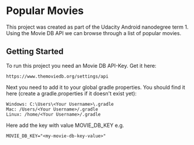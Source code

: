 # Popular Movies

This project was created as part of the Udacity Android nanodegree term 1.
Using the Movie DB API we can browse through a list of popular movies.

## Getting Started

To run this project you need an Movie DB API-Key.
Get it here:

```
https://www.themoviedb.org/settings/api
```

Next you need to add it to your global gradle properties.
You should find it here (create a gradle.properties if it doesn't exist yet):

```
Windows: C:\Users\<Your Username>\.gradle
Mac: /Users/<Your Username>/.gradle
Linux: /home/<Your Username>/.gradle
```

Here add the key with value MOVIE_DB_KEY e.g.

```
MOVIE_DB_KEY="<my-movie-db-key-value>"
```
